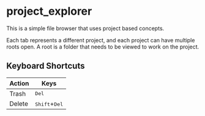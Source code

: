 # project_explorer
This is a simple file browser that uses project based concepts.

Each tab represents a different project, and each project can have multiple roots open. A root is a folder that needs to be viewed to work on the project.

## Keyboard Shortcuts

| Action | Keys                            |
| ------ | ------------------------------- |
| Trash  | <kbd>Del</kbd>                  |
| Delete | <kbd>Shift</kbd>+<kbd>Del</kbd> |
